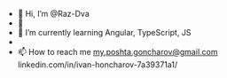 - 👋 Hi, I’m @Raz-Dva
- 👀 
- 🌱 I’m currently learning Angular, TypeScript, JS
- 
- 📫 How to reach me my.poshta.goncharov@gmail.com  linkedin.com/in/ivan-honcharov-7a39371a1/

<!---
Raz-Dva/Raz-Dva is a ✨ special ✨ repository because its `README.md` (this file) appears on your GitHub profile.
You can click the Preview link to take a look at your changes.
--->
